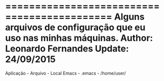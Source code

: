 ============================================
Alguns arquivos de configuração que eu uso
nas minhas máquinas.
Author: Leonardo Fernandes
Update: 24/09/2015
===========================================

Aplicação - Arquivo -  Local
    Emacs - .emacs  -  /home/user/
